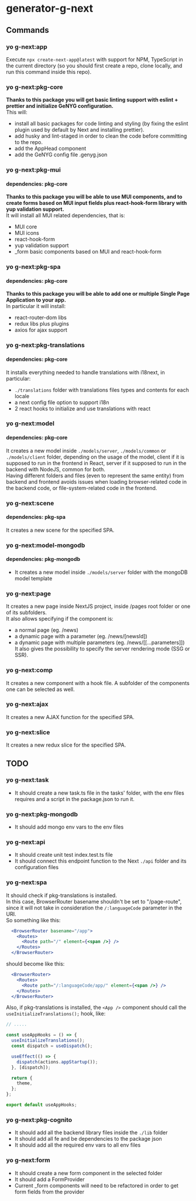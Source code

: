 # generator-g-next

## Commands

### yo g-next:app

Execute `npx create-next-app@latest` with support for NPM, TypeScript in the current directory (so you should first create a repo, clone locally, and run this command inside this repo).

### yo g-next:pkg-core

**Thanks to this package you will get basic linting support with eslint + prettier and initialize GeNYG configuration.**\
This will:
- install all basic packages for code linting and styling (by fixing the eslint plugin used by default by Next and installing prettier).
- add husky and lint-staged in order to clean the code before committing to the repo.
- add the AppHead component
- add the GeNYG config file .genyg.json

### yo g-next:pkg-mui

#### dependencies: pkg-core

**Thanks to this package you will be able to use MUI components, and to create forms based on MUI input fields plus
react-hook-form library with yup validation support.**\
It will install all MUI related dependencies, that is:
- MUI core
- MUI icons
- react-hook-form
- yup validation support
- _form basic components based on MUI and react-hook-form

### yo g-next:pkg-spa

#### dependencies: pkg-core

**Thanks to this package you will be able to add one or multiple Single Page Application to your app.**\
In particular it will install:
- react-router-dom libs
- redux libs plus plugins
- axios for ajax support

### yo g-next:pkg-translations

#### dependencies: pkg-core

It installs everything needed to handle translations with i18next, in particular:
- `./translations` folder with translations files types and contents for each locale
- a next config file option to support i18n
- 2 react hooks to initialize and use translations with react

### yo g-next:model

#### dependencies: pkg-core

It creates a new model inside `./models/server`, `./models/common` or `./models/client` folder, depending on the usage of the model, client if it is supposed to run in the frontend in React, server if it supposed to run in the backend with NodeJS, common for both.\
Having different folders and files (even to represent the same entity) from backend and frontend avoids issues when loading browser-related code in the backend code, or file-system-related code in the frontend.

### yo g-next:scene

#### dependencies: pkg-spa

It creates a new scene for the specified SPA.

### yo g-next:model-mongodb

#### dependencies: pkg-mongodb

- It creates a new model inside `./models/server` folder with the mongoDB model template

### yo g-next:page

It creates a new page inside NextJS project, inside /pages root folder or one of its subfolders.\
It also allows specifying if the component is:
- a normal page (eg. /news)
- a dynamic page with a parameter (eg. /news/\[newsId\])
- a dynamic page with multiple parameters (eg. /news/\[\[...parameters]])\
It also gives the possibility to specify the server rendering mode (SSG or SSR).

### yo g-next:comp

It creates a new component with a hook file. A subfolder of the components one can be selected as well.

### yo g-next:ajax

It creates a new AJAX function for the specified SPA.

### yo g-next:slice

It creates a new redux slice for the specified SPA.

## TODO

### yo g-next:task

- It should create a new task.ts file in the tasks' folder, with the env files requires and a script in the package.json to run it. 

### yo g-next:pkg-mongodb

- It should add mongo env vars to the env files

### yo g-next:api

- It should create unit test index.test.ts file
- It should connect this endpoint function to the Next `./api` folder and its configuration files

### yo g-next:spa

It should check if pkg-translations is installed.\
In this case, BrowserRouter basename shouldn't be set to "/page-route", since it will not take in consideration the `/:languageCode` parameter in the URI.\
So something like this:
```jsx
  <BrowserRouter basename="/app">
    <Routes>
      <Route path="/" element={<span />} />
    </Routes>
  </BrowserRouter>
```
should become like this:
```jsx
  <BrowserRouter>
    <Routes>
      <Route path="/:languageCode/app/" element={<span />} />
    </Routes>
  </BrowserRouter>
```
Also, if pkg-translations is installed, the `<App />` component should call the `useInitializeTranslations();` hook, like:
```jsx
// .....

const useAppHooks = () => {
  useInitializeTranslations();
  const dispatch = useDispatch();

  useEffect(() => {
    dispatch(actions.appStartup());
  }, [dispatch]);

  return {
    theme,
  };
};

export default useAppHooks;
```

### yo g-next:pkg-cognito

- It should add all the backend library files inside the `./lib` folder
- It should add all fe and be dependencies to the package json
- It should add all the required env vars to all env files

### yo g-next:form

- It should create a new form component in the selected folder
- It should add a FormProvider
- Current _form components will need to be refactored in order to get form fields from the provider
